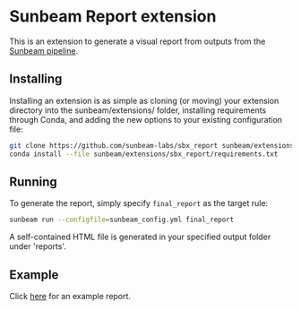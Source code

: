 # Sunbeam Report extension

This is an extension to generate a visual report from outputs from the [Sunbeam pipeline](https://github.com/sunbeam-labs/sunbeam). 

## Installing

Installing an extension is as simple as cloning (or moving) your extension directory into the sunbeam/extensions/ folder, installing requirements through Conda, and adding the new options to your existing configuration file: 

```sh
git clone https://github.com/sunbeam-labs/sbx_report sunbeam/extensions/sbx_report
conda install --file sunbeam/extensions/sbx_report/requirements.txt
```

## Running 

To generate the report, simply specify `final_report` as the target rule:

```sh
sunbeam run --configfile=sunbeam_config.yml final_report
```    

A self-contained HTML file is generated in your specified output folder under 'reports'.

## Example

Click [here](example.html) for an example report.
